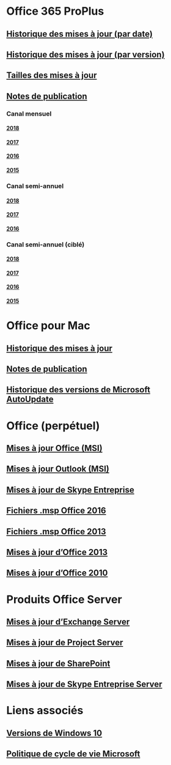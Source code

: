 # Office 365 ProPlus
## [Historique des mises à jour (par date)](update-history-office365-proplus-by-date.md)
## [Historique des mises à jour (par version)](update-history-office365-proplus-by-version.md)
## [Tailles des mises à jour](download-sizes-office365-proplus-updates.md)

## [Notes de publication](release-notes-office365-proplus.md)

### Canal mensuel
#### [2018](monthly-channel-2018.md)
#### [2017](monthly-channel-2017.md)
#### [2016](monthly-channel-2016.md)
#### [2015](monthly-channel-2015.md)

### Canal semi-annuel
#### [2018](semi-annual-channel-2018.md)
#### [2017](semi-annual-channel-2017.md)
#### [2016](semi-annual-channel-2016.md)

### Canal semi-annuel (ciblé)
#### [2018](semi-annual-channel-targeted-2018.md)
#### [2017](semi-annual-channel-targeted-2017.md)
#### [2016](semi-annual-channel-targeted-2016.md)
#### [2015](semi-annual-channel-targeted-2015.md)

# Office pour Mac
## [Historique des mises à jour](update-history-office-for-mac.md)
## [Notes de publication](release-notes-office-for-mac.md)
## [Historique des versions de Microsoft AutoUpdate](release-history-microsoft-autoupdate.md)

# Office (perpétuel)
## [Mises à jour Office (MSI)](office-updates-msi.md)
## [Mises à jour Outlook (MSI)](outlook-updates-msi.md)
## [Mises à jour de Skype Entreprise](https://technet.microsoft.com/office/dn788954.aspx)
## [Fichiers .msp Office 2016](msp-files-office-2016.md)
## [Fichiers .msp Office 2013](msp-files-office-2013.md)
## [Mises à jour d’Office 2013](update-history-office-2013.md)
## [Mises à jour d’Office 2010](update-history-office-2010-click-to-run.md)

# Produits Office Server
## [Mises à jour d’Exchange Server](https://technet.microsoft.com/library/hh135098(v=exchg.150).aspx)
## [Mises à jour de Project Server](project-server-updates.md)
## [Mises à jour de SharePoint](sharepoint-updates.md)
## [Mises à jour de Skype Entreprise Server](https://technet.microsoft.com/office/dn788954.aspx)

# Liens associés
## [Versions de Windows 10](https://www.microsoft.com/itpro/windows-10/release-information)
## [Politique de cycle de vie Microsoft](https://support.microsoft.com/lifecycle)


